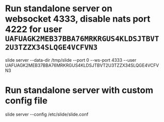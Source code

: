 
# Run standalone server on websocket 4333, disable nats port 4222 for user `UAFUAGK2MEB37BBA76MRKRGUS4KLDSJTBVT2U3TZZX34SLQGE4VCFVN3`

slide server --data-dir /tmp/slide --port 0 --ws-port 4333 --user UAFUAGK2MEB37BBA76MRKRGUS4KLDSJTBVT2U3TZZX34SLQGE4VCFVN3

# Run standalone server with custom config file

slide server --config /etc/slide/slide.conf
